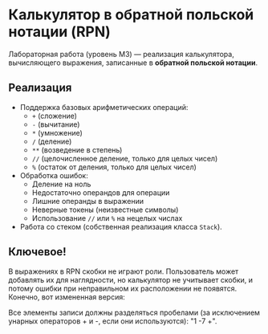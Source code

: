 # Калькулятор в обратной польской нотации (RPN)

Лабораторная работа (уровень M3) — реализация калькулятора, вычисляющего выражения, записанные в **обратной польской нотации**.

## Реализация
- Поддержка базовых арифметических операций:
  - `+` (сложение)
  - `-` (вычитание)
  - `*` (умножение)
  - `/` (деление)
  - `**` (возведение в степень)
  - `//` (целочисленное деление, только для целых чисел)
  - `%` (остаток от деления, только для целых чисел)
- Обработка ошибок:
  - Деление на ноль
  - Недостаточно операндов для операции
  - Лишние операнды в выражении
  - Неверные токены (неизвестные символы)
  - Использование `//` или `%` на нецелых числах
- Работа со стеком (собственная реализация класса `Stack`).

## Ключевое!
В выражениях в RPN скобки не играют роли.
Пользователь может добавлять их для наглядности, но калькулятор не учитывает скобки, и потому ошибки при неправильном их расположении не появятся.<br>
Конечно, вот измененная версия:

Все элементы записи должны разделяться пробелами (за исключением унарных операторов + и -, если они используются): "1 -7 +".
